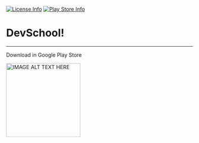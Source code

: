 [![License Info](https://img.shields.io/badge/license-GNU_GPLv3-blue.svg?style=flat-square)](https://github.com/TimScriptov/DevSchool) [![Play Store Info](https://img.shields.io/badge/Play_Store-v1.5.0-blue.svg?style=flat-square)](https://play.google.com/store/apps/details?id=com.mcal.mcpelauncher)
# DevSchool!
--------

Download in Google Play Store

<a href="https://play.google.com/store/apps/details?id=com.devschool"
target="_blank">
<img src="https://play.google.com/intl/en_us/badges/images/generic/en_badge_web_generic.png"
alt="IMAGE ALT TEXT HERE" width="200"/></a>
